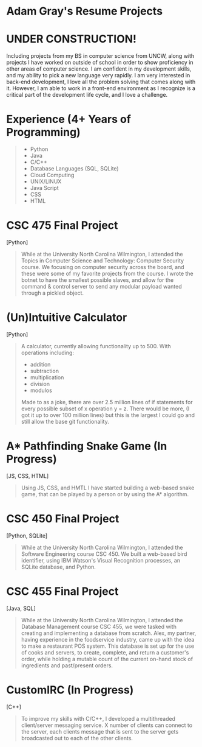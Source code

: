 # Adam Gray's Resume Projects
# UNDER CONSTRUCTION!

Including projects from my BS in computer science from UNCW, along with projects I have worked on outside of school in order to show proficiency in other areas of computer science. I am confident in my development skills, and my ability to pick a new language very rapidly. I am very interested in back-end development, I love all the problem solving that comes along with it. However, I am able to work in a front-end environment as I recognize is a critical part of the development life cycle, and I love a challenge. 

# Experience (4+ Years of Programming)
> - Python
> - Java
> - C/C++
> - Database Languages (SQL, SQLite)
> - Cloud Computing 
> - UNIX/LINUX
> - Java Script 
> - CSS
> - HTML 


# CSC 475 Final Project
[Python]
> While at the University North Carolina Wilmington, I attended the Topics in Computer Science and Technology: Computer Security course. We focusing on computer security across the board, and these were some of my favorite projects from the course. I wrote the botnet to have the smallest possible slaves, and allow for the command & control server to send any modular payload wanted through a pickled object. 

# (Un)Intuitive Calculator 
[Python]
> A calculator, currently allowing functionality up to 500. 
> With operations including:
> - addition
> - subtraction
> - multiplication
> - division
> - modulos
>
> Made to as a joke, there are over 2.5 million lines of if statements for every possible subset of x operation y = z. There would be more, (I got it up to over 100 million lines) but this is the largest I could go and still allow the base git functionality. 

# A* Pathfinding Snake Game (In Progress) 
[JS, CSS, HTML]
> Using JS, CSS, and HMTL I have started building a web-based snake game, that can be played by a person or by using the A* algorithm.

# CSC 450 Final Project 
[Python, SQLite]
> While at the University North Carolina Wilmington, I attended the Software Engineering course CSC 450. We built a web-based bird identifier, using IBM Watson's Visual Recognition processes, an SQLite database, and Python. 

# CSC 455 Final Project 
[Java, SQL]
> While at the University North Carolina Wilmington, I attended the Database Management course CSC 455, we were tasked with creating and implementing a database from scratch. Alex, my partner, having experience in the foodservice industry, came up with the idea to make a restaurant POS system. This database is set up for the use of cooks and servers, to create, complete, and return a customer's order, while holding a mutable count of the current on-hand stock of ingredients and past/present orders.

# CustomIRC (In Progress)
[C++]
> To improve my skills with C/C++, I developed a multithreaded client/server messaging service. X number of clients can connect to the server, each clients message that is sent to the server gets broadcasted out to each of the other clients. 
